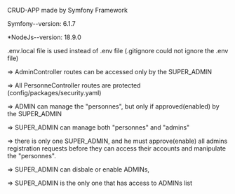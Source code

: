 CRUD-APP made by Symfony Framework

Symfony--version: 6.1.7

*NodeJs--version: 18.9.0

.env.local file is used instead of .env file (.gitignore could not ignore the .env file)

=> AdminController routes can be accessed only by the SUPER_ADMIN

=> All PersonneController routes are protected (config/packages/security.yaml)

=> ADMIN can manage the "personnes", but only if approved(enabled) by the SUPER_ADMIN

=> SUPER_ADMIN can manage both "personnes" and "admins" 

=> there is only one SUPER_ADMIN, and he must approve(enable) all admins registration requests
   before they can access their accounts and manipulate the "personnes".

=> SUPER_ADMIN can disbale or enable ADMINs, 

=> SUPER_ADMIN is the only one that has access to ADMINs list 




